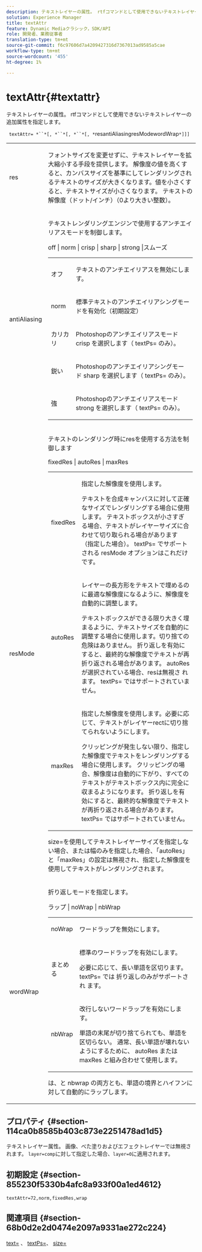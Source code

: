 ```yaml
---
description: テキストレイヤーの属性。 rtfコマンドとして使用できないテキストレイヤーの追加属性を指定します。
solution: Experience Manager
title: textAttr
feature: Dynamic Mediaクラシック，SDK/API
role: 開発者、業務従事者
translation-type: tm+mt
source-git-commit: f6c97606d7a4209427316d7367013ad9585a5cae
workflow-type: tm+mt
source-wordcount: '455'
ht-degree: 1%

---
```



# textAttr{#textattr}

テキストレイヤーの属性。 rtfコマンドとして使用できないテキストレイヤーの追加属性を指定します。

` textAttr= *``*[, *``*[, *``*[, *`resantiAliasingresModewordWrap`*]]]`

<table id="simpletable_0072BF7DF52B4959A14EDEF60A6EBDEE"> 
 <tr class="strow"> 
  <td class="stentry"> <p> <span class="codeph"> <span class="varname"> res  </span> </span> </p> </td> 
  <td class="stentry"> <p>フォントサイズを変更せずに、テキストレイヤーを拡大縮小する手段を提供します。 解像度の値を高くすると、カンバスサイズを基準にしてレンダリングされるテキストのサイズが大きくなります。値を小さくすると、テキストサイズが小さくなります。 テキストの解像度（ドット/インチ）（0より大きい整数）。 </p> </td> 
 </tr> 
 <tr class="strow"> 
  <td class="stentry"> <p> <span class="codeph"> <span class="varname"> antiAliasing  </span> </span> </p> </td> 
  <td class="stentry"> <p>テキストレンダリングエンジンで使用するアンチエイリアスモードを制御します。 </p> <p> <span class="codeph"> off | norm | crisp | sharp | strong |スムーズ  </span> </p> <p> 
    <table id="simpletable_AE2331118FCA4BC7877233E287CED6A4"> 
     <tr class="strow"> 
      <td class="stentry"> <p> <span class="codeph"> オフ </span> </p> </td> 
      <td class="stentry"> <p>テキストのアンチエイリアスを無効にします。 </p> </td> 
     </tr> 
     <tr class="strow"> 
      <td class="stentry"> <p> <span class="codeph"> norm  </span> </p> </td> 
      <td class="stentry"> <p>標準テキストのアンチエイリアシングモードを有効化（初期設定） </p> </td> 
     </tr> 
     <tr class="strow"> 
      <td class="stentry"> <p> <span class="codeph"> カリカリ  </span> </p> </td> 
      <td class="stentry"> <p>Photoshopのアンチエイリアスモード<span class="codeph"> crisp </span>を選択します（ <span class="codeph"> textPs= </span>のみ）。 </p> </td> 
     </tr> 
     <tr class="strow"> 
      <td class="stentry"> <p> <span class="codeph"> 鋭い  </span> </p> </td> 
      <td class="stentry"> <p>Photoshopのアンチエイリアシングモード<span class="codeph"> sharp </span>を選択します（ <span class="codeph"> textPs= </span>のみ）。 </p> </td> 
     </tr> 
     <tr class="strow"> 
      <td class="stentry"> <p> <span class="codeph"> 強 </span> </p> </td> 
      <td class="stentry"> <p>Photoshopのアンチエイリアスモード<span class="codeph"> strong </span>を選択します（ <span class="codeph"> textPs= </span>のみ）。 </p> </td> 
     </tr> 
    </table> </p> </td> 
 </tr> 
 <tr class="strow"> 
  <td class="stentry"> <p> <span class="codeph"> <span class="varname"> resMode </span> </span> </p> </td> 
  <td class="stentry"> <p>テキストのレンダリング時にresを使用する方法を制御します </p> <p> <span class="codeph"> fixedRes | autoRes | maxRes  </span> </p> <p> 
    <table id="simpletable_2CFC06DB37154C7C92614FDF7A818DB5"> 
     <tr class="strow"> 
      <td class="stentry"> <p> <span class="codeph"> fixedRes  </span> </p> </td> 
      <td class="stentry"> <p>指定した解像度を使用します。 </p> <p>テキストを合成キャンバスに対して正確なサイズでレンダリングする場合に使用します。 テキストボックスが小さすぎる場合、テキストがレイヤーサイズに合わせて切り取られる場合があります（指定した場合）。 <span class="codeph"> textPs= </span>でサポートされる<span class="varname"> resMode </span>オプションはこれだけです。 </p> </td> 
     </tr> 
     <tr class="strow"> 
      <td class="stentry"> <p> <span class="codeph"> autoRes  </span> </p> </td> 
      <td class="stentry"> <p>レイヤーの長方形をテキストで埋めるのに最適な解像度になるように、解像度を自動的に調整します。 </p> <p>テキストボックスができる限り大きく埋まるように、テキストサイズを自動的に調整する場合に使用します。切り捨ての危険はありません。 折り返しを有効にすると、最終的な解像度でテキストが再折り返される場合があります。 <span class="varname"> autoRes </span> が選択されている場合、resは無視さ <span class="codeph">  </span> れます。<span class="codeph"> textPs= </span>ではサポートされていません。 </p> </td> 
     </tr> 
     <tr class="strow"> 
      <td class="stentry"> <p> <span class="codeph"> maxRes  </span> </p> </td> 
      <td class="stentry"> <p>指定した解像度を使用します。必要に応じて、テキストがレイヤーrectに切り捨てられないようにします。 </p> <p>クリッピングが発生しない限り、指定した解像度でテキストをレンダリングする場合に使用します。 クリッピングの場合、解像度は自動的に下がり、すべてのテキストがテキストボックス内に完全に収まるようになります。 折り返しを有効にすると、最終的な解像度でテキストが再折り返される場合があります。 <span class="codeph"> textPs= </span>ではサポートされていません。 </p> </td> 
     </tr> 
    </table> </p> <p>size=を使用してテキストレイヤーサイズを指定しない場合、または幅のみを指定した場合、「autoRes」と「maxRes」の設定は無視され、指定した解像度を使用してテキストがレンダリングされます。 </p> </td> 
 </tr> 
 <tr class="strow"> 
  <td class="stentry"> <p> <span class="codeph"> <span class="varname"> wordWrap  </span> </span> </p> </td> 
  <td class="stentry"> <p>折り返しモードを指定します。 </p> <p> <span class="codeph"> ラップ | noWrap | nbWrap  </span> </p> <p> 
    <table id="simpletable_FF2510E029EC41E29BC30D9FC2923EA3"> 
     <tr class="strow"> 
      <td class="stentry"> <p> <span class="codeph"> noWrap  </span> </p> </td> 
      <td class="stentry"> <p>ワードラップを無効にします。 </p> </td> 
     </tr> 
     <tr class="strow"> 
      <td class="stentry"> <p> <span class="codeph"> まとめる </span> </p> </td> 
      <td class="stentry"> <p>標準のワードラップを有効にします。 </p> <p>必要に応じて、長い単語を区切ります。 <span class="codeph"> textPs= </span> では <span class="codeph"> 折り返しのみがサポートされ </span>ます。 </p> </td> 
     </tr> 
     <tr class="strow"> 
      <td class="stentry"> <p> <span class="codeph"> nbWrap  </span> </p> </td> 
      <td class="stentry"> <p>改行しないワードラップを有効にします。 </p> <p>単語の末尾が切り捨てられても、単語を区切らない。 通常、長い単語が壊れないようにするために、<span class="codeph"> autoRes </span>または<span class="codeph"> maxRes </span>と組み合わせて使用します。 </p> </td> 
     </tr> 
    </table> </p> <p><span class="codeph">は、</span>と<span class="codeph"> nbwrap </span>の両方とも、単語の境界とハイフンに対して自動的にラップします。 </p> </td> 
 </tr> 
</table>

## プロパティ {#section-114ca0b8585b403c873e2251478ad1d5}

テキストレイヤー属性。 画像、べた塗りおよびエフェクトレイヤーでは無視されます。 `layer=comp`に対して指定した場合、`layer=0`に適用されます。

## 初期設定 {#section-855230f5330b4afc8a933f00a1ed4612}

`textAttr=72,norm,fixedRes,wrap`

## 関連項目 {#section-68b0d2e2d0474e2097a9331ae272c224}

[text=](../../../../../is-api/http-ref/image-serving-api-ref/c-http-protocol-reference/c-command-reference/r-text.md#reference-84634052e48548539a1ef63cbe41f22f) 、 [textPs=](../../../../../is-api/http-ref/image-serving-api-ref/c-http-protocol-reference/c-command-reference/r-textps.md#reference-4209a2a6169f44278da2647cfb0cd767)、 [size=](../../../../../is-api/http-ref/image-serving-api-ref/c-http-protocol-reference/c-data-types/r-size.md#reference-04d383f32c7b4003bed9978cb854747b)

